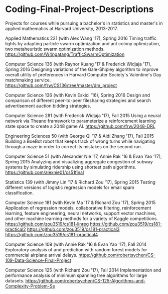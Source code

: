 # Coding-Final-Project-Descriptions
Projects for courses while pursuing a bachelor's in statistics and master's in applied mathematics at Harvard University, 2013-2017.

Applied Mathematics 221 (with Alex Wang '17), Spring 2016
Timing traffic lights by adapting particle swarm optimization and ant colony optimization, two metaheuristic swarm optimization methods. https://github.com/W4ngatang/TrafficSwarmOptimization

Computer Science 136 (with Raynor Kuang '17 & Frederick Widjaja '17), Spring 2016
Designing variations of the Gale-Shipley algorithm to improve overall utility of preferences in Harvard Computer Society's Valentine's Day matchmaking service. https://github.com/frw/CS136/tree/master/dm_project

Computer Science 136 (with Kevin Eskici '16), Spring 2016
Design and comparison of different peer-to-peer filesharing strategies and search advertisement auction bidding strategies.

Computer Science 281 (with Frederick Widjaja '17), Fall 2015
Using a neural network via Theano framework to parameterize a reinforcement learning state space to create a 2048 game AI. https://github.com/frw/2048-DRL

Engineering Sciences 50 (with George Qi '17 & Aidi Zhang '17), Fall 2015
Building a BoeBot robot that keeps track of wrong turns while navigating through a maze in order to correct its mistakes on the second run.

Computer Science 51 (with Alexander Nie '17, Annie Rak '16 & Evan Yao '17), Spring 2015
Analyzing and visualizing aggregate congestion of subway systems by simulating ridership using shortest path algorithms. https://github.com/alexnie01/cs51final

Statistics 139 (with Jimmy Lin '17 & Richard Zou '17), Spring 2015
Testing different versions of logistic regression models for email spam classification.

Computer Science 181 (with Kevin Ma '17 & Richard Zou '17), Spring 2015
Application of regression models, collaborative filtering, reinforcement learning, feature engineering, neural networks, support vector machines, and other machine learning methods for a variety of Kaggle competitions. https://github.com/zou3519/cs181-linreg https://github.com/zou3519/cs181-practical2 https://github.com/zou3519/cs181-practical3 https://github.com/zou3519/cs181-practical4

Computer Science 109 (with Annie Rak '16 & Evan Yao '17), Fall 2014
Exploratory analysis of and prediction with random forest models for commercial airplane arrival delays. https://github.com/robertsychen/CS-109-Data-Science-Final-Project

Computer Science 125 (with Richard Zou '17), Fall 2014
Implementation and performance analysis of minimum spanning tree algorithms for large datasets. https://github.com/robertsychen/CS-125-Algorithms-and-Complexity-Problem-Se
